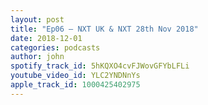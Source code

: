 ```yaml
---
layout: post
title: "Ep06 – NXT UK & NXT 28th Nov 2018"
date: 2018-12-01
categories: podcasts
author: john
spotify_track_id: 5hKQXO4cvFJWovGFYbLFLi
youtube_video_id: YLC2YNDNnYs
apple_track_id: 1000425402975
---
```

